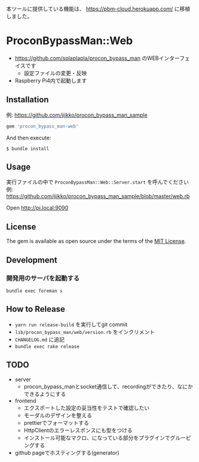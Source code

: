 本ツールに提供している機能は、 https://pbm-cloud.herokuapp.com/ に移植しました。

# ProconBypassMan::Web
*  https://github.com/splaplapla/procon_bypass_man のWEBインターフェイスです
    * 設定ファイルの変更・反映
* Raspberry Pi4内で起動します

## Installation
例: https://github.com/jiikko/procon_bypass_man_sample

```ruby
gem 'procon_bypass_man-web'
```

And then execute:

    $ bundle install

## Usage
実行ファイルの中で `ProconBypassMan::Web::Server.start` を呼んでください  
例: https://github.com/jiikko/procon_bypass_man_sample/blob/master/web.rb  

Open http://pi.local:9090

## License

The gem is available as open source under the terms of the [MIT License](https://opensource.org/licenses/MIT).

## Development
### 開発用のサーバを起動する
`bundle exec foreman s`

## How to Release
* `yarn run release-build` を実行してgit commit
* `lib/procon_bypass_man/web/version.rb` をインクリメント
* `CHANGELOG.md` に追記
* `bundle exec rake release`

## TODO
* server
    * procon_bypass_manとsocket通信して、recordingができたり、なにかできるようにする
* frontend
    * エクスポートした設定の妥当性をテストで確認したい
    * モーダルのデザインを整える
    * prettierでフォーマットする
    * HttpClientのエラーレスポンスにも型をつける
    * インストール可能なマクロ、になっている部分をプラグインでグルーピングする
* github pageでホスティングする(generator)
